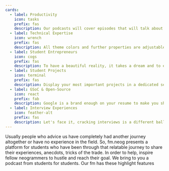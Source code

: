 ```yaml
---
cards:
  - label: Productivity
    icon: tasks
    prefix: fas
    description: Our podcasts will cover episodes that will talk about tips on how to be more productive and overcome problems like procrastination.
  - label: Technical Expertise
    icon: wrench
    prefix: fas
    description: All theme colors and further properties are adjustable via Css Variables.
  - label: Student Entrepreneurs
    icon: cogs
    prefix: fas
    description: To have a beautiful reality, it takes a dream and to execute this dream, it takes courage and will. Our podcasts will feature students who have manifested their dream into reality, with their consistent effort and grit.
  - label: Student Projects
    icon: terminal
    prefix: fas
    description: Display your most important projects in a dedicated section or list them on the projects sub page.
  - label: GSoC & Open-Source
    icon: react
    prefix: fab
    description: Google is a brand enough on your resume to make you shine like a golden star and so is Open Source. But the path to these two is usually tricky so our podcasts will feature students who've been there and done that.
  - label: Interview Experiences
    icon: feather-alt
    prefix: fas
    description: Let's face it, cracking interviews is a different ball game altogether and our podcasts will feature tips and tricks from students who've cracked them.
---
```


Usually people who advice us have completely had another journey altogether or have no experience in the field. So, fm.neog presents a platform for students who have been through that relatable journey to share their experiences, anecdots, tricks of the trade. In order to help, inspire fellow neogrammers to hustle and reach their goal.
We bring to you a podcast from students for students.
Our fm has these highlight features
